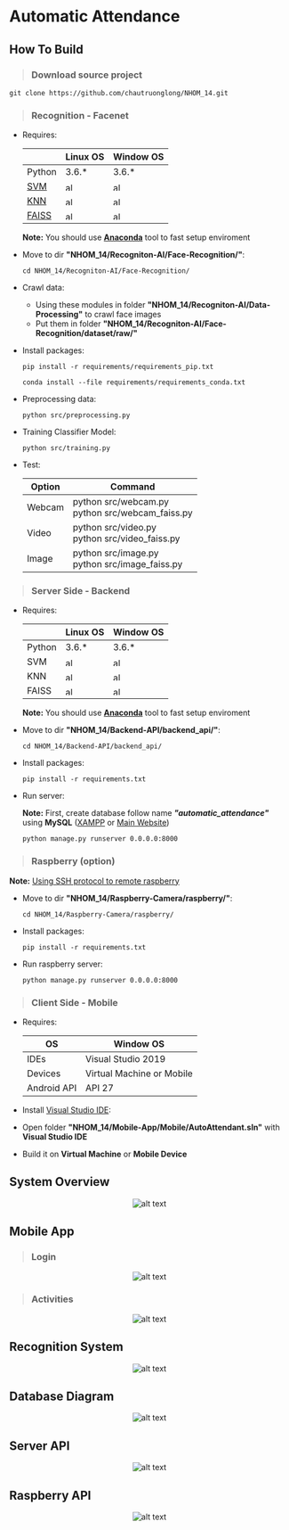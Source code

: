 # Automatic Attendance

## How To Build

>### Download source project
```shell 
git clone https://github.com/chautruonglong/NHOM_14.git
```
>### Recognition - Facenet
* Requires:

    ||Linux OS|Window OS|
    |-|-|-|
    |Python|3.6.*|3.6.*|
    |[SVM](https://towardsdatascience.com/support-vector-machine-introduction-to-machine-learning-algorithms-934a444fca47)|<img src="Screenshots/icon-yes.png" alt="alt text" width=15>|<img src="Screenshots/icon-yes.png" alt="alt text" width=15>|
    |[KNN](https://towardsdatascience.com/machine-learning-basics-with-the-k-nearest-neighbors-algorithm-6a6e71d01761)|<img src="Screenshots/icon-yes.png" alt="alt text" width=15>|<img src="Screenshots/icon-yes.png" alt="alt text" width=15>|
    |[FAISS](https://towardsdatascience.com/understanding-faiss-619bb6db2d1a)|<img src="Screenshots/icon-yes.png" alt="alt text" width=15>|<img src="Screenshots/icon-no.png" alt="alt text" width=15>|

    **Note:** You should use **[Anaconda](https://www.anaconda.com/)** tool to fast setup enviroment

* Move to dir **"NHOM_14/Recogniton-AI/Face-Recognition/"**:

    ```shell 
    cd NHOM_14/Recogniton-AI/Face-Recognition/
    ```

* Crawl data:

    - Using these modules in folder **"NHOM_14/Recogniton-AI/Data-Processing"** to crawl face images
    - Put them in folder **"NHOM_14/Recogniton-AI/Face-Recognition/dataset/raw/"**


* Install packages:

    ```shell 
    pip install -r requirements/requirements_pip.txt
    ```

    ```shell 
    conda install --file requirements/requirements_conda.txt
    ```

* Preprocessing data:

    ```shell 
    python src/preprocessing.py
    ```

* Training Classifier Model:

    ```shell 
    python src/training.py
    ```

* Test:

    |Option|Command|
    |-|-|
    |Webcam|python src/webcam.py<br>python src/webcam_faiss.py|
    |Video|python src/video.py<br>python src/video_faiss.py|
    |Image|python src/image.py<br>python src/image_faiss.py|

>### Server Side - Backend
* Requires:

    ||Linux OS|Window OS|
    |-|-|-|
    |Python|3.6.*|3.6.*|
    |SVM|<img src="Screenshots/icon-yes.png" alt="alt text" width=15>|<img src="Screenshots/icon-yes.png" alt="alt text" width=15>|
    |KNN|<img src="Screenshots/icon-yes.png" alt="alt text" width=15>|<img src="Screenshots/icon-yes.png" alt="alt text" width=15>|
    |FAISS|<img src="Screenshots/icon-yes.png" alt="alt text" width=15>|<img src="Screenshots/icon-no.png" alt="alt text" width=15>|

    **Note:** You should use **[Anaconda](https://www.anaconda.com/)** tool to fast setup enviroment

* Move to dir **"NHOM_14/Backend-API/backend_api/"**:

    ```shell 
    cd NHOM_14/Backend-API/backend_api/
    ```

* Install packages:

    ```shell 
    pip install -r requirements.txt
    ```

* Run server:

    **Note:** First, create database follow name ***"automatic_attendance"*** using **MySQL** ([XAMPP](https://www.apachefriends.org/download.html) or [Main Website](https://www.mysql.com/downloads/))

    ```shell 
    python manage.py runserver 0.0.0.0:8000
    ```
>### Raspberry (option)
**Note:** [Using SSH protocol to remote raspberry](https://maker.pro/raspberry-pi/projects/how-to-connect-a-raspberry-pi-to-a-laptop-display?fbclid=IwAR0EEwg3AWC5NOeG7EdY3iNKZcjxAk0DsKJtv-ytovtkuSLLCbSQ8mhp_dw)

* Move to dir **"NHOM_14/Raspberry-Camera/raspberry/"**:

    ```shell 
    cd NHOM_14/Raspberry-Camera/raspberry/
    ```

* Install packages:

    ```shell 
    pip install -r requirements.txt
    ```

* Run raspberry server:

    ```shell 
    python manage.py runserver 0.0.0.0:8000
    ```
>### Client Side - Mobile
* Requires:

    |OS|Window OS|
    |-|-|
    |IDEs|Visual Studio 2019|
    |Devices|Virtual Machine or Mobile|
    |Android API|API 27|

* Install [Visual Studio IDE](https://visualstudio.microsoft.com/downloads/):
* Open folder **"NHOM_14/Mobile-App/Mobile/AutoAttendant.sln"** with **Visual Studio IDE**
* Build it on **Virtual Machine** or **Mobile Device**

## System Overview
<p align="center">
    <img src="Screenshots/system_overview.png" alt="alt text">
</p>

## Mobile App

>### Login
<p align="center">
    <img src="Screenshots/login.png" alt="alt text">
</p>

>### Activities
<p align="center">
    <img src="Screenshots/activities.png" alt="alt text">
</p>

## Recognition System

<p align="center">
    <img src="Screenshots/recognition.png" alt="alt text">
</p>

## Database Diagram

<p align="center">
    <img src="Screenshots/database.png" alt="alt text">
</p>

## Server API

<p align="center">
    <img src="Screenshots/server_api.png" alt="alt text">
</p>


## Raspberry API

<p align="center">
    <img src="Screenshots/raspberry_api.png" alt="alt text">
</p>

